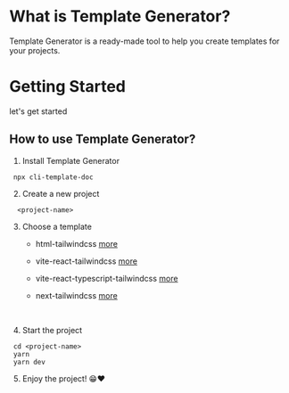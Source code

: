 # What is Template Generator?

Template Generator is a ready-made tool to help you create templates for your projects.

# Getting Started

let's get started

## How to use Template Generator?

1. Install Template Generator

```
 npx cli-template-doc
```

2. Create a new project

```
  <project-name>
```

3. Choose a template

   - html-tailwindcss [more](https://github.com/Marineux/cli-template-doc/tree/main/templates/Template-Vanila-TailwindCSS)
   - vite-react-tailwindcss [more](https://github.com/Marineux/cli-template-doc/tree/main/templates/template-vite-react-tailwindcss)
   - vite-react-typescript-tailwindcss [more](https://github.com/Marineux/cli-template-doc/tree/main/templates/template-vite-react-tailwindcss-typescript)
   - next-tailwindcss [more](https://github.com/Marineux/cli-template-doc/tree/main/templates/template-next-tailwindcss)
   
      <br />

4. Start the project

```
 cd <project-name>
 yarn
 yarn dev
```

5. Enjoy the project! 😁❤
